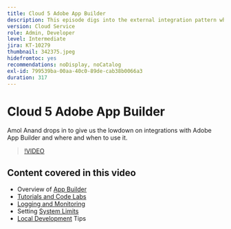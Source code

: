 ```yaml
---
title: Cloud 5 Adobe App Builder
description: This episode digs into the external integration pattern which uses Adobe App Builder
version: Cloud Service
role: Admin, Developer
level: Intermediate
jira: KT-10279
thumbnail: 342375.jpeg
hidefromtoc: yes
recommendations: noDisplay, noCatalog
exl-id: 799539ba-00aa-40c0-89de-cab38b0066a3
duration: 317
---
```

# Cloud 5 Adobe App Builder

Amol Anand drops in to give us the lowdown on integrations with Adobe App Builder and where and when to use it.

>[!VIDEO](https://video.tv.adobe.com/v/342375?quality=12&learn=on)

## Content covered in this video

+ Overview of [App Builder](https://developer.adobe.com/app-builder/docs/overview/)
+ [Tutorials and Code Labs](https://developer.adobe.com/app-builder/docs/resources/)
+ [Logging and Monitoring](https://adobedocs.github.io/adobeio-runtime/guides/logging_monitoring.html#retrieving-activations-for-blocking-successful-calls)
+ Setting [System Limits](https://adobedocs.github.io/adobeio-runtime/guides/system_settings.html)
+ [Local Development](https://developer.adobe.com/app-builder/docs/resources/debugging/) Tips
